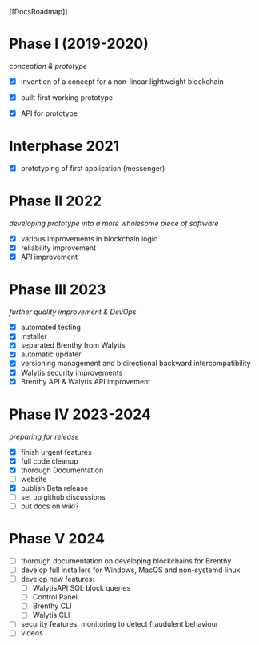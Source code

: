 [[DocsRoadmap]]
# Phase I (2019-2020)
_conception & prototype_
- [x] invention of a concept for a non-linear lightweight blockchain
- [x] built first working prototype
- [x] API for prototype


# Interphase 2021
- [x] prototyping of first application (messenger)

# Phase II 2022
_developing prototype into a more wholesome piece of software_
- [x] various improvements in blockchain logic
- [x] reliability improvement
- [x] API improvement

# Phase III 2023
_further quality improvement & DevOps_
- [x] automated testing
- [x] installer
- [x] separated Brenthy from Walytis
- [x] automatic updater
- [x] versioning management and bidirectional backward intercompatibility
- [x] Walytis security improvements
- [x] Brenthy API & Walytis API improvement

# Phase IV 2023-2024
_preparing for release_
- [x] finish urgent features
- [x] full code cleanup
- [x] thorough Documentation
- [ ] website
- [x] publish Beta release
- [ ] set up github discussions
- [ ] put docs on wiki?

# Phase V 2024

- [ ] thorough documentation on developing blockchains for Brenthy
- [ ] develop full installers for Windows, MacOS and non-systemd linux
- [ ] develop new features:
    - [ ] WalytisAPI SQL block queries
    - [ ] Control Panel
    - [ ] Brenthy CLI
    - [ ] Walytis CLI
- [ ] security features: monitoring to detect fraudulent behaviour
- [ ] videos
